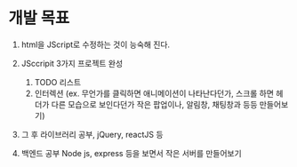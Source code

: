 # 개발 목표



1. html을 JScript로 수정하는 것이 능숙해 진다.

2. JSccripit 3가지 프로젝트 완성
    1. TODO 리스트
    2. 인터렉션 (ex. 무언가를 클릭하면 애니메이션이 나타난다던가, 스크롤 하면 헤더가 다른 모습으로 보인다던가 작은 팝업이나, 알림창, 채팅창과 등등 만들어보기)

3. 그 후 라이브러리 공부, jQuery, reactJS 등

4. 백엔드 공부 Node js, express 등을 보면서 작은 서버를 만들어보기
